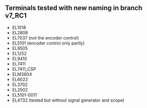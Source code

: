 ## Terminals tested with new naming in branch v7_RC1
* EL1018
* EL2808
* EL7037 (not the encoder control)
* EL5101 (encoder control only partly)
* EL9505
* EL1252
* EL9410
* EL7411
* EL7411_CSP
* ELM3604
* EL6022
* EL3702
* EL2502
* EL5101-0011
* EL4732 (tested but without signal generator and scope)
